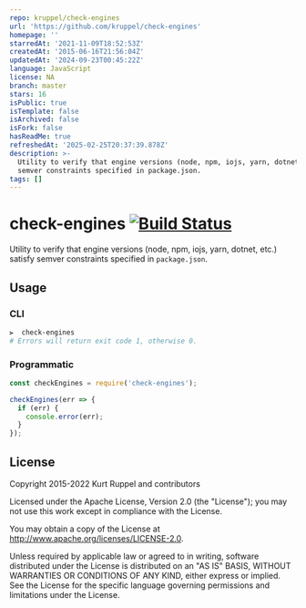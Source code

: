 ```yaml
---
repo: kruppel/check-engines
url: 'https://github.com/kruppel/check-engines'
homepage: ''
starredAt: '2021-11-09T18:52:53Z'
createdAt: '2015-06-16T21:56:04Z'
updatedAt: '2024-09-23T00:45:22Z'
language: JavaScript
license: NA
branch: master
stars: 16
isPublic: true
isTemplate: false
isArchived: false
isFork: false
hasReadMe: true
refreshedAt: '2025-02-25T20:37:39.878Z'
description: >-
  Utility to verify that engine versions (node, npm, iojs, yarn, dotnet) satisfy
  semver constraints specified in package.json.
tags: []
---
```


# check-engines [![Build Status](https://secure.travis-ci.org/kruppel/check-engines.svg?branch=master)](https://travis-ci.org/kruppel/check-engines)

Utility to verify that engine versions (node, npm, iojs, yarn, dotnet, etc.) satisfy semver
constraints specified in `package.json`.

## Usage

### CLI

```sh
⫸  check-engines
# Errors will return exit code 1, otherwise 0.
```

### Programmatic

```javascript
const checkEngines = require('check-engines');

checkEngines(err => {
  if (err) {
    console.error(err);
  }
});
```

## License

Copyright 2015-2022 Kurt Ruppel and contributors

Licensed under the Apache License, Version 2.0 (the "License"); you may not use
this work except in compliance with the License.

You may obtain a copy of the License at
http://www.apache.org/licenses/LICENSE-2.0.

Unless required by applicable law or agreed to in writing, software distributed
under the License is distributed on an "AS IS" BASIS, WITHOUT WARRANTIES OR
CONDITIONS OF ANY KIND, either express or implied. See the License for the
specific language governing permissions and limitations under the License.
